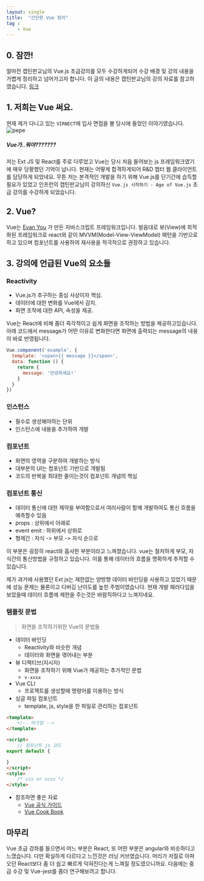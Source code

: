 ```yaml
---
layout: single
title:  "간단한 Vue 정리"
tag : 
    - Vue
---
```


## 0. 잠깐!

얼마전 캡틴판교님의 Vue.js 초급강의를 모두 수강하게되어 수강 배경 및 강의 내용을 가볍게 정리하고 넘어가고자 합니다. 이 글의 내용은 캡틴판교님의 강의 자료를 참고하였습니다. [링크](https://www.inflearn.com/course/Age-of-Vuejs/dashboard)

## 1. 저희는 Vue 써요.

현재 제가 다니고 있는 `VIRNECT`에 입사 면접을 볼 당시에 들었던 이야기였습니다.
![pepe](https://i.imgur.com/1i7v3B7.png)
##### Vue가..뭐야???????

저는 Ext JS 및 React를 주로 다루었고 Vue는 당시 처음 들어보는 js 프레임워크였기에 매우 당황했던 기억이 납니다. 현재는 어떻게 합격하게되어 R&D 챕터 웹 클라이언트를 담당하게 되었네요. 무튼 저는 본격적인 개발을 하기 위해 Vue.js를 단기간에 습득할 필요가 있었고 인프런의 캡틴판교님이 강의하신 `Vue.js 시작하기 - Age of Vue.js` 초급 강의를 수강하게 되었습니다.

## 2. Vue?

Vue는 [Evan You](https://evanyou.me/) 가 만든 자바스크립트 프레임워크입니다. 발음대로 뷰(View)에 최적화된 프레임워크로 react와 같이 MVVM(Model-View-ViewModel) 패턴을 기반으로 하고 있으며 컴포넌트를 사용하여 재사용을 적극적으로 권장하고 있습니다.

## 3. 강의에 언급된 Vue의 요소들

### Reactivity
  - Vue.js가 추구하는 중심 사상이자 핵심.
  - 데이터에 대한 변화를 Vue에서 감지.
  - 화면 조작에 대한 API, 속성을 제공.

Vue는 React에 비해 좀더 즉각적이고 쉽게 화면을 조작하는 방법을 제공하고있습니다. 아래 코드에서 message가 어떤 이유로 변화한다면 화면에 출력되는 message의 내용이 바로 반영됩니다.

```js
Vue.component('example', {
  template: '<span>{{ message }}</span>',
  data: function () {
    return {
      message: '안녕하세요!'
    }
  }
})
```

### 인스턴스
  - 필수로 생성해야하는 단위
  - 인스턴스에 내용을 추가하여 개발


### 컴포넌트
  - 화면의 영역을 구분하여 개발하는 방식
  - 대부분의 UI는 컴포넌트 기반으로 개발됨
  - 코드의 반복을 최대한 줄이는것이 컴포넌트 개념의 핵심

### 컴포넌트 통신
  - 데이터 통신에 대한 제약을 부여함으로서 여러사람이 함께 개발하여도 통신 흐름을 예측할수 있음
  - props : 상위에서 아래로
  - event emit : 하위에서 상위로
  - 형제간 : 자식 -> 부모 -> 자식 순으로

이 부분은 굉장히 react와 흡사한 부분이라고 느껴졌습니다. vue는 철저하게 부모, 자식간의 통신방법을 규정하고 있습니다. 이를 통해 데이터의 흐름을 명확하게 추적할 수 있습니다.

제가 과거에 사용했던 Ext js는 제한없는 양방향 데이터 바인딩을 사용하고 있었기 때문에 성능 문제는 물론이고 디버깅 난이도를 높힌 주범이였습니다. 현재 개발 패러다임을 보았을때 데이터 흐름에 제한을 주는것은 바람직하다고 느껴지네요.



### 템플릿 문법
> 화면을 조작하기위한 Vue의 문법들
  - 데이터 바인딩
    - Reactivity와 비슷한 개념
    - 데이터와 화면을 엮어내는 부분
  - 뷰 디렉티브(지시자)
    - 화면을 조작하기 위해 Vue가 제공하는 추가적인 문법
    - `v-xxxx`
- Vue CLI
  - 프로젝트를 생성할때 명령어를 이용하는 방식
- 싱글 파일 컴포넌트
  - template, js, style을 한 파일로 관리하는 컴포넌트

```html
<template>
    <!-- 마크업 -->
</template>

<script>
    // 컴포넌트 js 코드
export default {

}
</script>
<style>
    /* css or scss */
</style>

```

- 참조하면 좋은 자료
  - [Vue 공식 가이드](https://vuejs.org/v2/guide/)
  - [Vue Cook Book](https://vuejs.org/v2/cookbook/)

## 마무리

Vue 초급 강좌를 들으면서 어느 부분은 React, 또 어떤 부분은 angular와 비슷하다고 느꼈습니다. 다만 확실하게 다르다고 느낀것은 러닝 커브였습니다. 머리가 저절로 아파오던 React보다 좀 더 쉽고 빠르게 익혀진다는게 느껴질 정도였으니까요. 다음에는 중급 수강 및 Vue-jest를 좀더 연구해보려고 합니다.